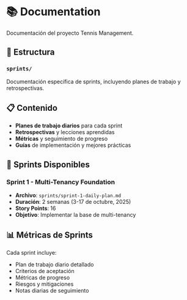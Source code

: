 # 📚 Documentation

Documentación del proyecto Tennis Management.

## 📂 Estructura

### `sprints/`
Documentación específica de sprints, incluyendo planes de trabajo y retrospectivas.

## 📋 Contenido

- **Planes de trabajo diarios** para cada sprint
- **Retrospectivas** y lecciones aprendidas
- **Métricas** y seguimiento de progreso
- **Guías** de implementación y mejores prácticas

## 🎯 Sprints Disponibles

### Sprint 1 - Multi-Tenancy Foundation
- **Archivo**: `sprints/sprint-1-daily-plan.md`
- **Duración**: 2 semanas (3-17 de octubre, 2025)
- **Story Points**: 16
- **Objetivo**: Implementar la base de multi-tenancy

## 📊 Métricas de Sprints

Cada sprint incluye:
- Plan de trabajo diario detallado
- Criterios de aceptación
- Métricas de progreso
- Riesgos y mitigaciones
- Notas diarias de seguimiento
